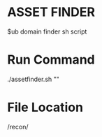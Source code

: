 # ASSET FINDER
 $ub domain finder sh script
# Run Command
 ./assetfinder.sh "<website>"
# File Location
 <website>/recon/
